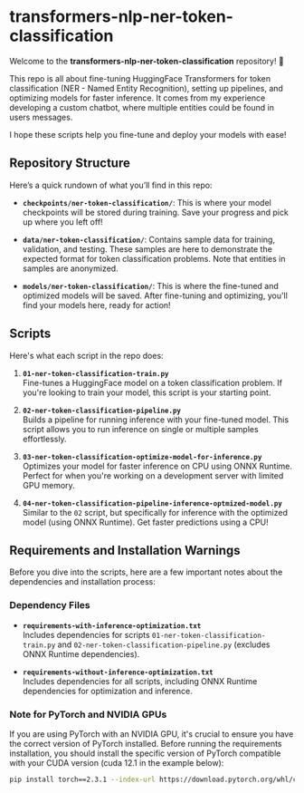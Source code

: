 
# transformers-nlp-ner-token-classification

Welcome to the **transformers-nlp-ner-token-classification** repository! 🎉

This repo is all about fine-tuning HuggingFace Transformers for token classification (NER - Named Entity Recognition), setting up pipelines, and optimizing models for faster inference. It comes from my experience developing a custom chatbot, where multiple entities could be found in users messages.

I hope these scripts help you fine-tune and deploy your models with ease!

## Repository Structure

Here’s a quick rundown of what you’ll find in this repo:

- **`checkpoints/ner-token-classification/`**: This is where your model checkpoints will be stored during training. Save your progress and pick up where you left off!

- **`data/ner-token-classification/`**: Contains sample data for training, validation, and testing. These samples are here to demonstrate the expected format for token classification problems. Note that entities in samples are anonymized.

- **`models/ner-token-classification/`**: This is where the fine-tuned and optimized models will be saved. After fine-tuning and optimizing, you'll find your models here, ready for action!

## Scripts

Here's what each script in the repo does:

1. **`01-ner-token-classification-train.py`**  
   Fine-tunes a HuggingFace model on a token classification problem. If you're looking to train your model, this script is your starting point.

2. **`02-ner-token-classification-pipeline.py`**  
   Builds a pipeline for running inference with your fine-tuned model. This script allows you to run inference on single or multiple samples effortlessly.

3. **`03-ner-token-classification-optimize-model-for-inference.py`**  
   Optimizes your model for faster inference on CPU using ONNX Runtime. Perfect for when you're working on a development server with limited GPU memory.

4. **`04-ner-token-classification-pipeline-inference-optmized-model.py`**  
   Similar to the `02` script, but specifically for inference with the optimized model (using ONNX Runtime). Get faster predictions using a CPU!


## Requirements and Installation Warnings

Before you dive into the scripts, here are a few important notes about the dependencies and installation process:

### Dependency Files

   - **`requirements-with-inference-optimization.txt`**  
     Includes dependencies for scripts `01-ner-token-classification-train.py` and `02-ner-token-classification-pipeline.py` (excludes ONNX Runtime dependencies).

   - **`requirements-without-inference-optimization.txt`**  
     Includes dependencies for all scripts, including ONNX Runtime dependencies for optimization and inference.

### Note for PyTorch and NVIDIA GPUs

   If you are using PyTorch with an NVIDIA GPU, it's crucial to ensure you have the correct version of PyTorch installed. Before running the requirements installation, you should install the specific version of PyTorch compatible with your CUDA version (cuda 12.1 in the example below):

   ```bash
   pip install torch==2.3.1 --index-url https://download.pytorch.org/whl/cu121

